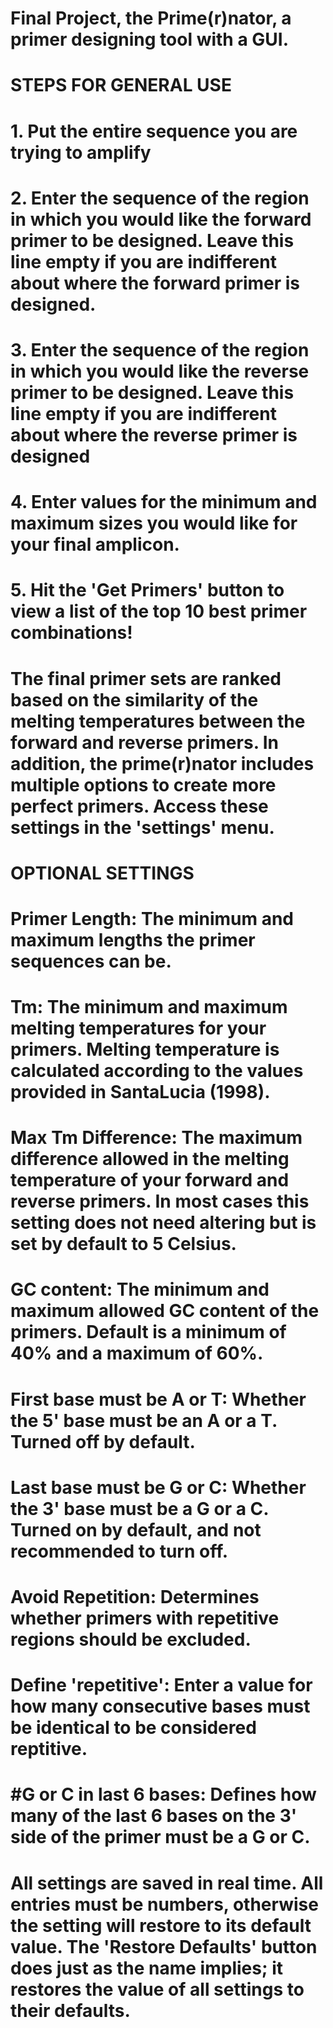 # Final Project, the Prime(r)nator, a primer designing tool with a GUI.
#
# STEPS FOR GENERAL USE
#   1. Put the entire sequence you are trying to amplify
#   2. Enter the sequence of the region in which you would like the forward primer to be designed. Leave this line empty if you are indifferent about where the forward primer is designed.
#   3. Enter the sequence of the region in which you would like the reverse primer to be designed. Leave this line empty if you are indifferent about where the reverse primer is designed
#   4. Enter values for the minimum and maximum sizes you would like for your final amplicon.
#   5. Hit the 'Get Primers' button to view a list of the top 10 best primer combinations!
#
# The final primer sets are ranked based on the similarity of the melting temperatures between the forward and reverse primers. In addition, the prime(r)nator includes multiple options to create more perfect primers. Access these settings in the 'settings' menu.
#
# OPTIONAL SETTINGS
# Primer Length: The minimum and maximum lengths the primer sequences can be.

# Tm: The minimum and maximum melting temperatures for your primers. Melting temperature is calculated according to the values provided in SantaLucia (1998).

# Max Tm Difference: The maximum difference allowed in the melting temperature of your forward and reverse primers. In most cases this setting does not need altering but is set by default to 5 Celsius.

# GC content: The minimum and maximum allowed GC content of the primers. Default is a minimum of 40% and a maximum of 60%.

# First base must be A or T: Whether the 5' base must be an A or a T. Turned off by default.

# Last base must be G or C: Whether the 3' base must be a G or a C. Turned on by default, and not recommended to turn off.

# Avoid Repetition: Determines whether primers with repetitive regions should be excluded.

# Define 'repetitive': Enter a value for how many consecutive bases must be identical to be considered reptitive.

# #G or C in last 6 bases: Defines how many of the last 6 bases on the 3' side of the primer must be a G or C.

# All settings are saved in real time. All entries must be numbers, otherwise the setting will restore to its default value. The 'Restore Defaults' button does just as the name implies; it restores the value of all settings to their defaults.
